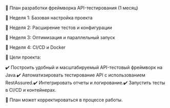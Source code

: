 📌 План разработки фреймворка API-тестирования (1 месяц)

🔹 Неделя 1: Базовая настройка проекта



🔹 Неделя 2: Расширение тестов и конфигурации



🔹 Неделя 3: Оптимизация и параллельный запуск



🔹 Неделя 4: CI/CD и Docker



📌 Цели проекта:

✔️ Построить удобный и масштабируемый API-тестовый фреймворк на Java.✔️ Автоматизировать тестирование API с использованием RestAssured.✔️ Интегрировать отчеты и логирование.✔️ Запустить тесты в CI/CD и контейнерах.

📌 План может корректироваться в процессе работы.

